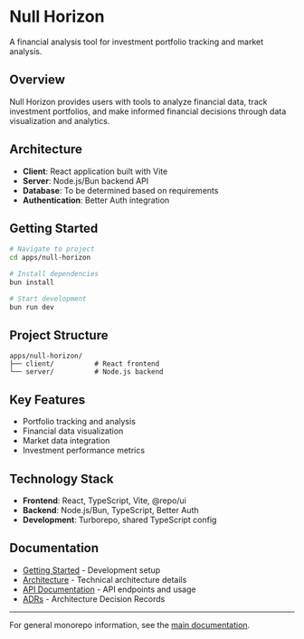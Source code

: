 # Null Horizon

A financial analysis tool for investment portfolio tracking and market analysis.

## Overview

Null Horizon provides users with tools to analyze financial data, track investment portfolios, and make informed financial decisions through data visualization and analytics.

## Architecture

- **Client**: React application built with Vite
- **Server**: Node.js/Bun backend API
- **Database**: To be determined based on requirements
- **Authentication**: Better Auth integration

## Getting Started

```bash
# Navigate to project
cd apps/null-horizon

# Install dependencies
bun install

# Start development
bun run dev
```

## Project Structure

```
apps/null-horizon/
├── client/          # React frontend
└── server/          # Node.js backend
```

## Key Features

- Portfolio tracking and analysis
- Financial data visualization
- Market data integration
- Investment performance metrics

## Technology Stack

- **Frontend**: React, TypeScript, Vite, @repo/ui
- **Backend**: Node.js/Bun, TypeScript, Better Auth
- **Development**: Turborepo, shared TypeScript config

## Documentation

- [Getting Started](./getting-started.md) - Development setup
- [Architecture](./architecture.md) - Technical architecture details
- [API Documentation](./api.md) - API endpoints and usage
- [ADRs](./adrs/README.md) - Architecture Decision Records

---

For general monorepo information, see the [main documentation](../../README.md).